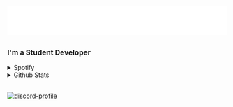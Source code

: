 <h1 align="left">
  <img src="https://raw.githubusercontent.com/Crispy-Cream/Crispy-Cream/fa9740a2eb21238f25347affa0d7eea58d335ff6/assets/CrispyHeader.svg" alt="Greeting" />
</h1>

[//]: <> (<a href="https://discord.com/users/455139054464270345">)
[//]: <> (<img src="https://lanyard-profile-readme.vercel.app/api/455139054464270345?animated=true&borderRadius=30px" align="right" />)
[//]: <> (</a> )

### I'm a Student Developer

<details>
<summary>Spotify</summary>
<br>
  
[![spotify-github-profile](https://spotify-github-profile.vercel.app/api/view?uid=tylermtexas&cover_image=true&theme=default)](https://github.com/kittinan/spotify-github-profile)
<br>
</details>

<details>
<summary>Github Stats</summary>
<br>
  
![Github-Stats](https://raw.githubusercontent.com/Crispy-Cream/Crispy-Cream/30907961d0b46122295661e6c36a9d284a296b69/github-metrics.svg)
<br>
</details>

<br>

[![discord-profile](https://lanyard-profile-readme.vercel.app/api/455139054464270345?animated=true&borderRadius=30px)](https://discord.com/users/455139054464270345)
